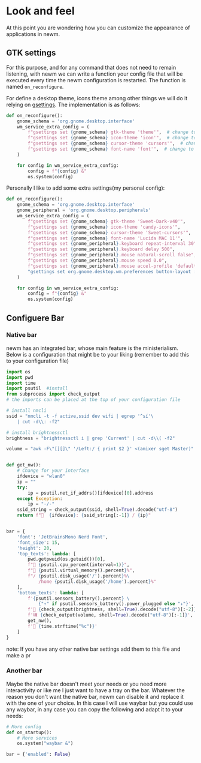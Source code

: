 # Look and feel

At this point you are wondering how you can customize the appearance of applications in newm.

## GTK settings

For this purpose, and for any command that does not need to remain listening, with newm we can write a function your config file that will be executed every time the newm configuration is restarted. The function is named `on_reconfigure`.

For define a desktop theme, icons theme among other things we will do it relying on [gsettings](https://wiki.gnome.org/HowDoI/GSettings). The implementation is as follows:

``` python
def on_reconfigure():
    gnome_schema = 'org.gnome.desktop.interface'
    wm_service_extra_config = (
        f"gsettings set {gnome_schema} gtk-theme 'theme'",  # change to the theme of your choice
        f"gsettings set {gnome_schema} icon-theme 'icon'",  # change to the icon of your choice
        f"gsettings set {gnome_schema} cursor-theme 'cursors'",  # change to the cursor of your choice
        f"gsettings set {gnome_schema} font-name 'font'",  # change to the font of your choice
    )

    for config in wm_service_extra_config:
        config = f"{config} &"
        os.system(config)
```

Personally I like to add some extra settings(my personal config):

``` python
def on_reconfigure():
    gnome_schema = 'org.gnome.desktop.interface'
    gnome_peripheral = 'org.gnome.desktop.peripherals'
    wm_service_extra_config = (
        f"gsettings set {gnome_schema} gtk-theme 'Sweet-Dark-v40'",
        f"gsettings set {gnome_schema} icon-theme 'candy-icons'",
        f"gsettings set {gnome_schema} cursor-theme 'Sweet-cursors'",
        f"gsettings set {gnome_schema} font-name 'Lucida MAC 11'",
        f"gsettings set {gnome_peripheral}.keyboard repeat-interval 30",
        f"gsettings set {gnome_peripheral}.keyboard delay 500",
        f"gsettings set {gnome_peripheral}.mouse natural-scroll false",
        f"gsettings set {gnome_peripheral}.mouse speed 0.0",
        f"gsettings set {gnome_peripheral}.mouse accel-profile 'default'",
        "gsettings set org.gnome.desktop.wm.preferences button-layout :",
    )

    for config in wm_service_extra_config:
        config = f"{config} &"
        os.system(config)
```

## Configuere Bar

### Native bar
newm has an integrated bar, whose main feature is the ministerialism. Below is a configuration that might be to your liking (remember to add this to your configuration file)


```python
import os
import pwd
import time
import psutil  #install
from subprocess import check_output
# the imports can be placed at the top of your configuration file

# install nmcli
ssid = "nmcli -t -f active,ssid dev wifi | egrep '^sí'\
    | cut -d\\: -f2"

# install brightnessctl
brightness = "brightnessctl i | grep 'Current' | cut -d\\( -f2"

volume = "awk -F\"[][]\" '/Left:/ { print $2 }' <(amixer sget Master)"


def get_nw():
    # Change for your interface
    ifdevice = "wlan0"
    ip = ""
    try:
        ip = psutil.net_if_addrs()[ifdevice][0].address
    except Exception:
        ip = "-/-"
    ssid_string = check_output(ssid, shell=True).decode("utf-8")
    return f"  {ifdevice}: {ssid_string[:-1]} / {ip}"


bar = {
    'font': 'JetBrainsMono Nerd Font',
    'font_size': 15,
    'height': 20,
    'top_texts': lambda: [
        pwd.getpwuid(os.getuid())[0],
        f" {psutil.cpu_percent(interval=1)}",
        f" {psutil.virtual_memory().percent}%",
        f"/ {psutil.disk_usage('/').percent}%\
            /home {psutil.disk_usage('/home').percent}%"
    ],
    'bottom_texts': lambda: [
        f'{psutil.sensors_battery().percent} \
            {"↑" if psutil.sensors_battery().power_plugged else "↓"}',
        f' {check_output(brightness, shell=True).decode("utf-8")[:-2]}',
        f'墳 {check_output(volume, shell=True).decode("utf-8")[:-1]}',
        get_nw(),
        f' {time.strftime("%c")}'
    ]
}
```
note: If you have any other native bar settings add them to this file and make a pr

### Another bar

Maybe the native bar doesn't meet your needs or you need more interactivity or like me I just want to have a tray on the bar.
Whatever the reason you don't want the native bar, newm can disable it and replace it with the one of your choice. In this case I will use waybar but you could use any waybar, in any case you can copy the following and adapt it to your needs:

``` python
# More config
def on_startup():
    # More services
    os.system("waybar &")

bar = {'enabled': False}
```

